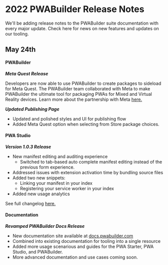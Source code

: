 # 2022 PWABuilder Release Notes

We'll be adding release notes to the PWABuilder suite documentation with every major update. 
Check here for news on new features and updates on our tooling.

## May 24th

#### PWABuilder

***Meta Quest Release***

Developers are now able to use PWABuilder to create packages to sideload for Meta Quest. The PWABuilder team collaborated with Meta to make PWABuilder the ultimate tool for packaging PWAs for Mixed and Virtual Reality devices. Learn more about the partnership with Meta [here.](https://developer.oculus.com/documentation/web/pwa-building-with-pwabuilder/)

***Updated Publishing Page***
* Updated and polished styles and UI for publishing flow
* Added Meta Quest option when selecting from Store package choices.

#### PWA Studio

***Version 1.0.3 Release***

* New manifest editing and auditing experience
  * Switched to tab-based auto complete manifest editing instead of the previous form experience.
* Addressed issues with extension activation time by bundling source files
* Added two new snippets:
  * Linking your manifest in your index
  * Registering your service worker in your index
* Added new usage analytics

See full changelog [here.](https://github.com/pwa-builder/pwa-studio/blob/main/CHANGELOG.md)

#### Documentation

***Revamped PWABuilder Docs Release***

* New documentation site available at [docs.pwabuilder.com](https://docs.pwabuilder.com/#/)
* Combined into existing documentation for tooling into a single resource
* Added more usage scenarious and guides for the PWA Starter, PWA Studio, and PWABuilder.
* More advanced documentation and use cases coming soon.